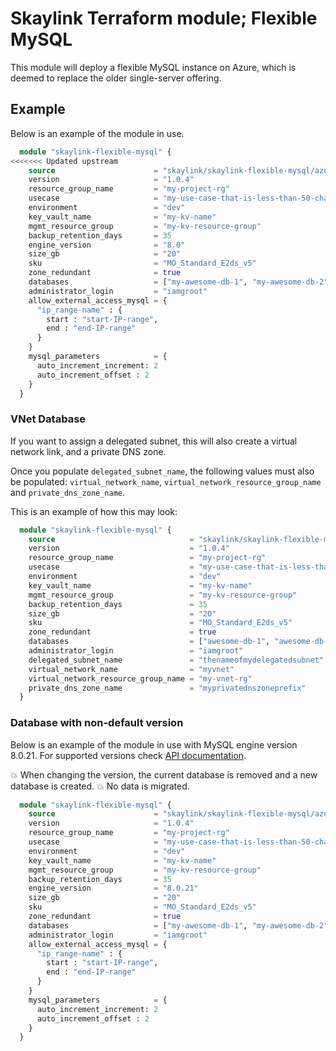 # Skaylink Terraform module; Flexible MySQL

This module will deploy a flexible MySQL instance on Azure, which is deemed to
replace the older single-server offering.

## Example

Below is an example of the module in use.

```terraform
  module "skaylink-flexible-mysql" {
<<<<<<< Updated upstream
    source                      = "skaylink/skaylink-flexible-mysql/azurerm"
    version                     = "1.0.4"
    resource_group_name         = "my-project-rg"
    usecase                     = "my-use-case-that-is-less-than-50-characters"
    environment                 = "dev"
    key_vault_name              = "my-kv-name"
    mgmt_resource_group         = "my-kv-resource-group"
    backup_retention_days       = 35
    engine_version              = "8.0"
    size_gb                     = "20"
    sku                         = "MO_Standard_E2ds_v5"
    zone_redundant              = true
    databases                   = ["my-awesome-db-1", "my-awesome-db-2", "my-awesome-db-3"]
    administrator_login         = "iamgroot"
    allow_external_access_mysql = {
      "ip_range-name" : {
        start : "start-IP-range",
        end : "end-IP-range"
      }
    }
    mysql_parameters            = {
      auto_increment_increment: 2
      auto_increment_offset : 2
    }
  }
```

### VNet Database

If you want to assign a delegated subnet, this will also create a virtual
network link, and a private DNS zone.

Once you populate `delegated_subnet_name`, the following values must also be
populated: `virtual_network_name`, `virtual_network_resource_group_name` and `private_dns_zone_name`.

This is an example of how this may look:

```terraform
  module "skaylink-flexible-mysql" {
    source                              = "skaylink/skaylink-flexible-mysql/azurerm"
    version                             = "1.0.4"
    resource_group_name                 = "my-project-rg"
    usecase                             = "my-use-case-that-is-less-than-50-characters"
    environment                         = "dev"
    key_vault_name                      = "my-kv-name"
    mgmt_resource_group                 = "my-kv-resource-group"
    backup_retention_days               = 35
    size_gb                             = "20"
    sku                                 = "MO_Standard_E2ds_v5"
    zone_redundant                      = true
    databases                           = ["awesome-db-1", "awesome-db-2", "awesome-db-3"]
    administrator_login                 = "iamgroot"
    delegated_subnet_name               = "thenameofmydelegatedsubnet"
    virtual_network_name                = "myvnet"
    virtual_network_resource_group_name = "my-vnet-rg"
    private_dns_zone_name               = "myprivatednszoneprefix"
  }
```

### Database with non-default version

Below is an example of the module in use with MySQL engine version 8.0.21.
For supported versions check [API documentation](https://learn.microsoft.com/en-us/rest/api/mysql/flexibleserver/servers/create?tabs=HTTP#serverversion).

💥 When changing the version, the current database is removed and a new
database is created.
💥 No data is migrated.

```terraform
  module "skaylink-flexible-mysql" {
    source                      = "skaylink/skaylink-flexible-mysql/azurerm"
    version                     = "1.0.4"
    resource_group_name         = "my-project-rg"
    usecase                     = "my-use-case-that-is-less-than-50-characters"
    environment                 = "dev"
    key_vault_name              = "my-kv-name"
    mgmt_resource_group         = "my-kv-resource-group"
    backup_retention_days       = 35
    engine_version              = "8.0.21"
    size_gb                     = "20"
    sku                         = "MO_Standard_E2ds_v5"
    zone_redundant              = true
    databases                   = ["my-awesome-db-1", "my-awesome-db-2", "my-awesome-db-3"]
    administrator_login         = "iamgroot"
    allow_external_access_mysql = {
      "ip_range-name" : {
        start : "start-IP-range",
        end : "end-IP-range"
      }
    }
    mysql_parameters            = {
      auto_increment_increment: 2
      auto_increment_offset : 2
    }
  }
```
